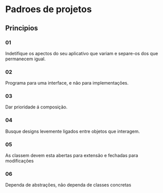 # Padroes de projetos

## Principios

### 01
Indetifique os apectos do seu aplicativo que variam e separe-os dos que permanecem igual.

### 02
Programa para uma interface, e não para implementações.

### 03
Dar prioridade á composição.

### 04
Busque designs levemente ligados entre objetos que interagem.

### 05
As classem devem esta abertas para extensão e fechadas para modificações

### 06
Dependa de abstrações, não dependa de classes concretas

